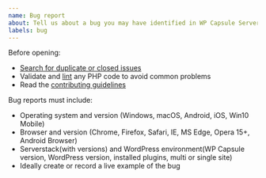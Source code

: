 ```yaml
---
name: Bug report
about: Tell us about a bug you may have identified in WP Capsule Server.
labels: bug
---
```


Before opening:

- [Search for duplicate or closed issues](https://github.com/crowdfavorite/wp-capsule-server/issues?utf8=%E2%9C%93&q=is%3Aissue)
- Validate and [lint](https://github.com/crowdfavorite/wp-capsule-server/blob/master/phpcs.xml) any PHP code to avoid common problems
- Read the [contributing guidelines](https://github.com/crowdfavorite/wp-capsule-server/blob/master/.github/CONTRIBUTING.md)

Bug reports must include:

- Operating system and version (Windows, macOS, Android, iOS, Win10 Mobile)
- Browser and version (Chrome, Firefox, Safari, IE, MS Edge, Opera 15+, Android Browser)
- Serverstack(with versions) and WordPress environment(WP Capsule version, WordPress version, installed plugins, multi or single site)
- Ideally create or record a live example of the bug